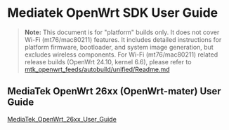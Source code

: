 # Mediatek OpenWrt SDK User Guide

> **Note:** This document is for "platform" builds only. It does not cover Wi-Fi (mt76/mac80211) features. It includes detailed instructions for platform firmware, bootloader, and system image generation, but excludes wireless components. For Wi-Fi (mt76/mac80211) related release builds (OpenWrt 24.10, kernel 6.6), please refer to [mtk_openwrt_feeds/autobuild/unified/Readme.md](https://git01.mediatek.com/plugins/gitiles/openwrt/feeds/mtk-openwrt-feeds/+/refs/heads/master/autobuild/unified/Readme.md)

## MediaTek OpenWrt 26xx (OpenWrt-mater) User Guide
   [MediaTek_OpenWrt_26xx_User_Guide](https://git01.mediatek.com/plugins/gitiles/openwrt/feeds/mtk-openwrt-feeds/+/refs/heads/master/autobuild/unified/doc/MediaTek_OpenWrt_26xx_User_Guide)
